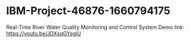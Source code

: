 # IBM-Project-46876-1660794175
Real-Time River Water Quality Monitoring and Control System
Demo link:
https://youtu.be/JDXsqGYsgjU
